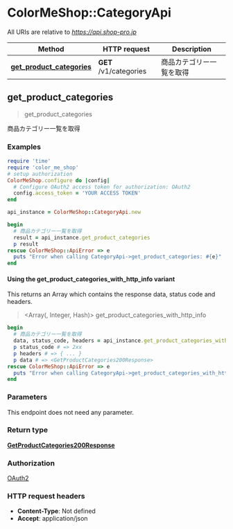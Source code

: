 # ColorMeShop::CategoryApi

All URIs are relative to *https://api.shop-pro.jp*

| Method | HTTP request | Description |
| ------ | ------------ | ----------- |
| [**get_product_categories**](CategoryApi.md#get_product_categories) | **GET** /v1/categories | 商品カテゴリー一覧を取得 |


## get_product_categories

> <GetProductCategories200Response> get_product_categories

商品カテゴリー一覧を取得



### Examples

```ruby
require 'time'
require 'color_me_shop'
# setup authorization
ColorMeShop.configure do |config|
  # Configure OAuth2 access token for authorization: OAuth2
  config.access_token = 'YOUR ACCESS TOKEN'
end

api_instance = ColorMeShop::CategoryApi.new

begin
  # 商品カテゴリー一覧を取得
  result = api_instance.get_product_categories
  p result
rescue ColorMeShop::ApiError => e
  puts "Error when calling CategoryApi->get_product_categories: #{e}"
end
```

#### Using the get_product_categories_with_http_info variant

This returns an Array which contains the response data, status code and headers.

> <Array(<GetProductCategories200Response>, Integer, Hash)> get_product_categories_with_http_info

```ruby
begin
  # 商品カテゴリー一覧を取得
  data, status_code, headers = api_instance.get_product_categories_with_http_info
  p status_code # => 2xx
  p headers # => { ... }
  p data # => <GetProductCategories200Response>
rescue ColorMeShop::ApiError => e
  puts "Error when calling CategoryApi->get_product_categories_with_http_info: #{e}"
end
```

### Parameters

This endpoint does not need any parameter.

### Return type

[**GetProductCategories200Response**](GetProductCategories200Response.md)

### Authorization

[OAuth2](../README.md#OAuth2)

### HTTP request headers

- **Content-Type**: Not defined
- **Accept**: application/json

